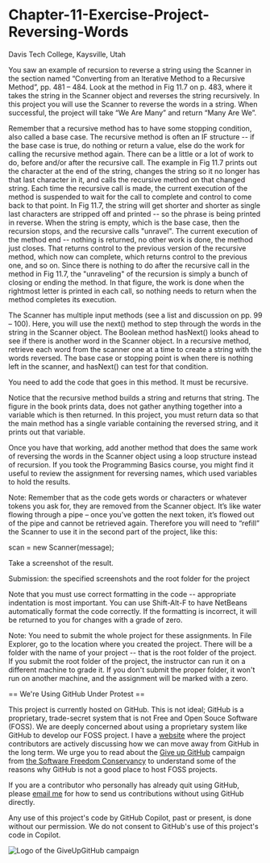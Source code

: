# Chapter-11-Exercise-Project-Reversing-Words

Davis Tech College, Kaysville, Utah

You saw an example of recursion to reverse a string using the Scanner in the section named “Converting from an Iterative Method to a Recursive Method”, pp. 481 – 484. Look at the method in Fig 11.7 on p. 483, where it takes the string in the Scanner object and reverses the string recursively. In this project you will use the Scanner to reverse the words in a string. When successful, the project will take “We Are Many” and return “Many Are We”.  

Remember that a recursive method has to have some stopping condition, also called a base case. The recursive method is often an IF structure -- if the base case is true, do nothing or return a value, else do the work for calling the recursive method again. There can be a little or a lot of work to do, before and/or after the recursive call. The example in Fig 11.7 prints out the character at the end of the string, changes the string so it no longer has that last character in it, and calls the recursive method on that changed string. Each time the recursive call is made, the current execution of the method is suspended to wait for the call to complete and control to come back to that point. In Fig 11.7, the string will get shorter and shorter as single last characters are stripped off and printed -- so the phrase is being printed in reverse. When the string is empty, which is the base case, then the recursion stops, and the recursive calls "unravel". The current execution of the method end -- nothing is returned, no other work is done, the method just closes. That returns control to the previous version of the recursive method, which now can complete, which returns control to the previous one, and so on. Since there is nothing to do after the recursive call in the method in Fig 11.7, the "unraveling" of the recursion is simply a bunch of closing or ending the method. In that figure, the work is done when the rightmost letter is printed in each call, so nothing needs to return when the method completes its execution.   

The Scanner has multiple input methods (see a list and discussion on pp. 99 – 100). Here, you will use the next() method to step through the words in the string in the Scanner object. The Boolean method hasNext() looks ahead to see if there is another word in the Scanner object. In a recursive method, retrieve each word from the scanner one at a time to create a string with the words reversed. The base case or stopping point is when there is nothing left in the scanner, and hasNext() can test for that condition. 

You need to add the code that goes in this method. It must be recursive.  

Notice that the recursive method builds a string and returns that string. The figure in the book prints data, does not gather anything together into a variable which is then returned. In this project, you must return data  so that the main method has a single variable containing the reversed string, and it prints out that variable.

Once you have that working, add another method that does the same work of reversing the words in the Scanner object using a loop structure instead of recursion. If you took the Programming Basics course, you might find it useful to review the assignment for reversing names, which used variables to hold the results.  

Note: Remember that as the code gets words or characters or whatever tokens you ask for, they are removed from the Scanner object. It’s like water flowing through a pipe – once you’ve gotten the next token, it’s flowed out of the pipe and cannot be retrieved again. Therefore you will need to “refill” the Scanner to use it in the second part of the project, like this:         

scan = new Scanner(message);  

Take a screenshot of the result.     

Submission: the specified screenshots and the root folder for the project     

Note that you must use correct formatting in the code -- appropriate indentation is most important. You can use Shift-Alt-F to have NetBeans automatically format the code correctly. If the formatting is incorrect, it will be returned to you for changes with a grade of zero.  

Note: You need to submit the whole project for these assignments. In File Explorer, go to the location where you created the project. There will be a folder with the name of your project -- that is the root folder of the project.  If you submit the root folder of the project, the instructor can run it on a different machine to grade it. If you don't submit the proper folder, it won't run on another machine, and the assignment will be marked with a zero.

== We're Using GitHub Under Protest ==

This project is currently hosted on GitHub.  This is not ideal; GitHub is a
proprietary, trade-secret system that is not Free and Open Souce Software
(FOSS).  We are deeply concerned about using a proprietary system like GitHub
to develop our FOSS project. I have a [website](bellKevin.me) where the
project contributors are actively discussing how we can move away from GitHub
in the long term.  We urge you to read about the [Give up GitHub](https://GiveUpGitHub.org) campaign 
from [the Software Freedom Conservancy](https://sfconservancy.org) to understand some of the reasons why GitHub is not 
a good place to host FOSS projects.

If you are a contributor who personally has already quit using GitHub, please
[email me](bellKevin.me) for how to send us contributions without
using GitHub directly.

Any use of this project's code by GitHub Copilot, past or present, is done
without our permission.  We do not consent to GitHub's use of this project's
code in Copilot.

![Logo of the GiveUpGitHub campaign](https://sfconservancy.org/img/GiveUpGitHub.png)

